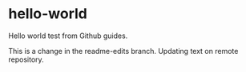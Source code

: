 # hello-world
Hello world test from Github guides. 

This is a change in the readme-edits branch. 
Updating text on remote repository. 
